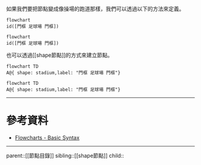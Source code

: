 如果我們要把節點變成像操場的跑道那樣，我們可以透過以下的方法來定義。
```Mermaid
flowchart
id([門框 足球場 門框])
```
```mermaid
flowchart
id([門框 足球場 門框])
```
也可以透過[[shape節點]]的方式來建立節點。
```Mermaid
flowchart TD
A@{ shape: stadium,label: "門框 足球場 門框"}
```
```mermaid
flowchart TD
A@{ shape: stadium,label: "門框 足球場 門框"}
```
- - -
# 參考資料
- [Flowcharts - Basic Syntax](https://mermaid.js.org/syntax/flowchart.html)
- - -
parent::[[節點目錄]]
sibling::[[shape節點]]
child::